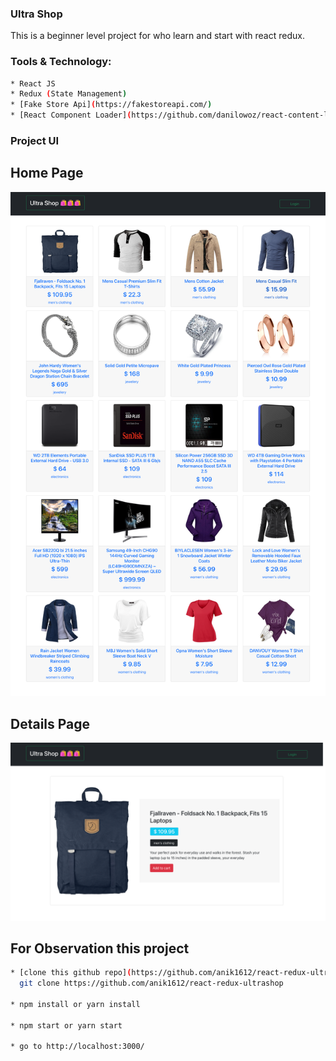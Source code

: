 ### Ultra Shop

This is a beginner level project for who learn and start with react redux.

### Tools & Technology:

``` bash
* React JS
* Redux (State Management)
* [Fake Store Api](https://fakestoreapi.com/)
* [React Component Loader](https://github.com/danilowoz/react-content-loader)
```

### Project UI

## Home Page

<img src='./src/images/screenshots/homepage.png' />

## Details Page

<img src='./src/images/screenshots/details-page.png' />

## For Observation this project
``` bash
* [clone this github repo](https://github.com/anik1612/react-redux-ultrashop)
  git clone https://github.com/anik1612/react-redux-ultrashop 

* npm install or yarn install

* npm start or yarn start

* go to http://localhost:3000/ 

```
